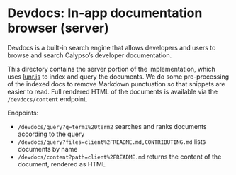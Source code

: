 # Devdocs: In-app documentation browser (server)

Devdocs is a built-in search engine that allows developers and users to browse and search Calypso’s developer documentation.

This directory contains the server portion of the implementation, which uses [lunr.js](http://lunrjs.com/) to index and query the documents. We do some pre-processing of the indexed docs to remove Markdown punctuation so that snippets are easier to read. Full rendered HTML of the documents is available via the `/devdocs/content` endpoint.

Endpoints:

* `/devdocs/query?q=term1%20term2` searches and ranks documents according to the query
* `/devdocs/query?files=client%2FREADME.md,CONTRIBUTING.md` lists documents by name
* `/devdocs/content?path=client%2FREADME.md` returns the content of the document, rendered as HTML
